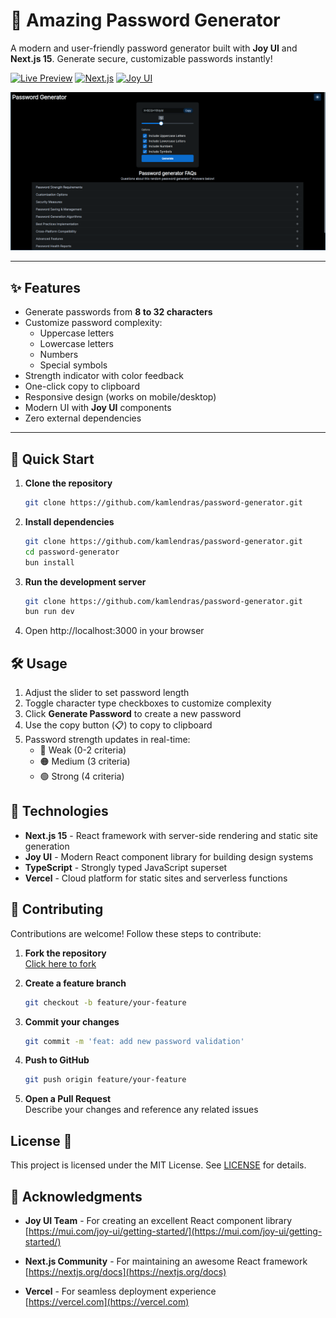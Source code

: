 # 🔐 Amazing Password Generator

A modern and user-friendly password generator built with **Joy UI** and **Next.js 15**. Generate secure, customizable passwords instantly!

[![Live Preview](https://img.shields.io/badge/Preview-Live%20Demo-green?style=for-the-badge)](https://amazing-password-generator.vercel.app/)
[![Next.js](https://img.shields.io/badge/Next.js-15-000000?style=for-the-badge&logo=next.js)](https://nextjs.org/)
[![Joy UI](https://img.shields.io/badge/Joy%20UI-Material%20Design%20Library-blue?style=for-the-badge)](https://mui.com/joy-ui/getting-started/)

![Password Generator Preview](/preview.png) 

---

## ✨ Features

- Generate passwords from **8 to 32 characters**
- Customize password complexity:
  - Uppercase letters
  - Lowercase letters
  - Numbers
  - Special symbols
- Strength indicator with color feedback
- One-click copy to clipboard
- Responsive design (works on mobile/desktop)
- Modern UI with **Joy UI** components
- Zero external dependencies

---

## 🚀 Quick Start

1. **Clone the repository**
   ```bash
   git clone https://github.com/kamlendras/password-generator.git
2. **Install dependencies**
     ```bash
   git clone https://github.com/kamlendras/password-generator.git
   cd password-generator
   bun install
3. **Run the development server**
    ```bash
   git clone https://github.com/kamlendras/password-generator.git
   bun run dev

4. Open http://localhost:3000 in your browser 

## 🛠️ Usage

1. Adjust the slider to set password length
2. Toggle character type checkboxes to customize complexity
3. Click **Generate Password** to create a new password
4. Use the copy button (📋) to copy to clipboard
5. Password strength updates in real-time:
   - 🔴 Weak (0-2 criteria)
   - 🟠 Medium (3 criteria)
   - 🟢 Strong (4 criteria)

 ## 🔧 Technologies

- **Next.js 15** - React framework with server-side rendering and static site generation
- **Joy UI** - Modern React component library for building design systems
- **TypeScript** - Strongly typed JavaScript superset
- **Vercel** - Cloud platform for static sites and serverless functions

## 🤝 Contributing

Contributions are welcome! Follow these steps to contribute:

1. **Fork the repository**  
   [Click here to fork](https://github.com/kamlendras/password-generator/fork)

2. **Create a feature branch**  
   ```bash
   git checkout -b feature/your-feature

3. **Commit your changes**  
   ```bash
   git commit -m 'feat: add new password validation'
4. **Push to GitHub**  
   ```bash
   git push origin feature/your-feature
5. **Open a Pull Request**  
   Describe your changes and reference any related issues

## License 📄

This project is licensed under the MIT License. See [LICENSE](LICENSE) for details.

## 🙏 Acknowledgments

- **Joy UI Team** - For creating an excellent React component library  
  [https://mui.com/joy-ui/getting-started/](https://mui.com/joy-ui/getting-started/)

- **Next.js Community** - For maintaining an awesome React framework  
  [https://nextjs.org/docs](https://nextjs.org/docs)

- **Vercel** - For seamless deployment experience  
  [https://vercel.com](https://vercel.com)
